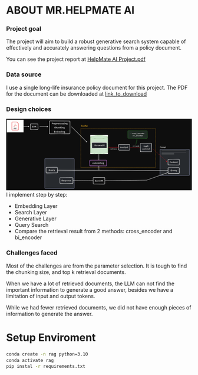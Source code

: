 # ABOUT MR.HELPMATE AI
### Project goal
The project will aim to build a robust generative search system capable of effectively and accurately answering questions from a policy document.

You can see the project report at [HelpMate AI Project.pdf](https://docs.google.com/document/d/1vclhIc1nYeOIGrlid1F9Oyv_XhbnTGp_88Wk6WzGJio/edit?usp=sharing)
### Data source
I use a single long-life insurance policy document for this project. The PDF for the document can be downloaded at [link_to_download](https://drive.google.com/file/d/1_SJjkgTLO0xPJx8bfoRZoSMx9xVw9o0L/view?usp=sharing)

### Design choices
![image.png](image/image.png)
I implement step by step:
- Embedding Layer
- Search Layer 
- Generative Layer
- Query Search
- Compare the retrieval result from 2 methods: cross_encoder and bi_encoder

### Challenges faced
Most of the challenges are from the parameter selection. It is tough to find the chunking size, and top k retrieval documents.

When we have a lot of retrieved documents, the LLM can not find the important information to generate a good answer, besides we have a limitation of input and output tokens.

While we had fewer retrieved documents, we did not have enough pieces of information to generate the answer.

# Setup Enviroment
```bash
conda create -n rag python=3.10
conda activate rag
pip instal -r requirements.txt
```